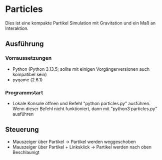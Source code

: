# Particles
Dies ist eine kompakte Partikel Simulation mit Gravitation und ein Maß an Interaktion.

## Ausführung
### Vorraussetzungen
- Python (Python 3.13.5; sollte mit einigen Vorgängerversionen auch kompatibel sein)
- pygame (2.6.1)

### Programmstart
- Lokale Konsole öffnen und Befehl "python particles.py" ausführen. Wenn dieser Befehl nicht funktioniert, dann mit "python3 particles.py" ausführen

## Steuerung
- Mauszeiger über Partikel              -> Partikel werden weggeschoben
- Mauszeiger über Partikel + Linksklick -> Partikel werden nach oben Beschlaunigt
